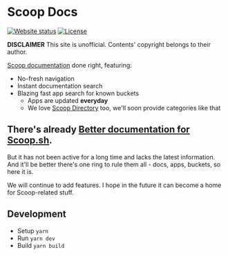 # Scoop Docs

[![Website status](https://img.shields.io/website/https/scoop-docs.now.sh.svg)](https://scoop-docs.now.sh/)
[![License](https://img.shields.io/github/license/kidonng/scoop-docs.svg)](LICENSE)

**DISCLAIMER** This site is unofficial. Contents' copyright belongs to their author.

[Scoop documentation](https://github.com/lukesampson/scoop/wiki) done right, featuring:

- No-fresh navigation
- Instant documentation search
- Blazing fast app search for known buckets
  - Apps are updated **everyday**
  - We love [Scoop Directory](https://github.com/rasa/scoop-directory) too, we'll soon provide categories like that

## There's already [Better documentation for Scoop.sh](https://github.com/pakeweb/scoop.sh).

But it has not been active for a long time and lacks the latest information. And it'll be better there's one ring to rule them all - docs, apps, buckets, so here it is.

We will continue to add features. I hope in the future it can become a home for Scoop-related stuff.

## Development

- Setup `yarn`
- Run `yarn dev`
- Build `yarn build`
